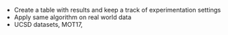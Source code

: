 - Create a table with results and keep a track of experimentation settings
- Apply same algorithm on real world data
- UCSD datasets, MOT17,